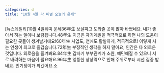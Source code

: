 ```yaml
---
categories: d
title: "10월 4일 각 띠별 오늘의 운세"
---
```

[뉴스데일리]10월 4일쥐띠 운세36年生 보살피고 도와줄 곳이 많아 바쁘네요. 내가 좋아서 하는 일이니 보람됩니다.48年生 지금은 자기계발을 적극적으로 하면 나의 도움이 필요한 곳들이 생겨날거에요!60年生 사업도, 연애도 활발하게, 적극적으로! 이렇게 사는 인생이 최고로 즐겁습니다.72年生 부정적인 생각을 하지 말아요, 인간은 다 외로운 것입니다. 외로움을 즐겨봐요.84年生 갑자기 부부관계가 소원, 예민해질 수 있으니 서로 배려하는 마음이 필요해요.96年生 엉뚱한 상상력으로 인해 주위로부터 시선 집중 받네요. 인기쟁이가 되겠어요.소